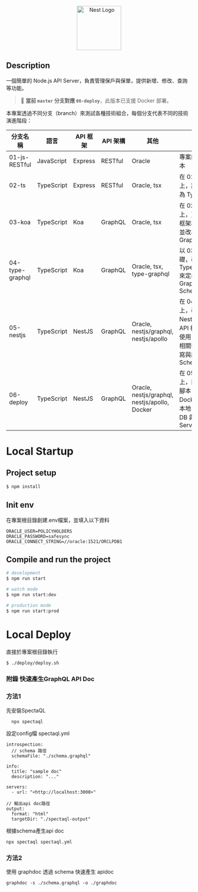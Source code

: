 <p align="center">
  <a href="http://nestjs.com/" target="blank"><img src="https://nestjs.com/img/logo-small.svg" width="120" alt="Nest Logo" /></a>
</p>

## Description

一個簡單的 Node.js API Server，負責管理保戶與保單，提供新增、修改、查詢等功能。  

> 🚀 **當前 `master` 分支對應 `06-deploy`**，此版本已支援 Docker 部署。

本專案透過不同分支（branch）來測試各種技術組合，每個分支代表不同的技術演進階段：  

| 分支名稱 | 語言 | API 框架 | API 架構 | 其他 | 說明 |
| --- | --- | --- | --- | --- | --- |
| 01-js-RESTful | JavaScript | Express | RESTful | Oracle | 專案的初始版本 |
| 02-ts | TypeScript | Express | RESTful | Oracle, tsx | 在 01 版基礎上，將語言改為 TypeScript |
| 03-koa | TypeScript | Koa | GraphQL | Oracle, tsx | 在 02 版基礎上，更換 API 框架為 Koa，並改為 GraphQL |
| 04-type-graphql | TypeScript | Koa | GraphQL | Oracle, tsx, type-graphql | 以 03 版為基礎，改用 TypeGraphQL 來定義 GraphQL Schema |
| 05-nestjs | TypeScript | NestJS | GraphQL | Oracle, nestjs/graphql, nestjs/apollo | 在 04 版基礎上，改用 NestJS 作為 API 框架，並使用 NestJS 相關套件來撰寫與編譯 Schema |
| 06-deploy | TypeScript | NestJS | GraphQL | Oracle, nestjs/graphql, nestjs/apollo, Docker | 在 05 版基礎上，新增部署腳本，可透過 Docker 啟動本地 Oracle DB 與 API Server |


# Local Startup

## Project setup

```bash
$ npm install
```

## Init env

在專案根目錄創建.env檔案，並填入以下資料

```
ORACLE_USER=POLICYHOLDERS
ORACLE_PASSWORD=safesync
ORACLE_CONNECT_STRING=//oracle:1521/ORCLPDB1
```

## Compile and run the project

```bash
# development
$ npm run start

# watch mode
$ npm run start:dev

# production mode
$ npm run start:prod

```

# Local Deploy

直接於專案根目錄執行

```bash
$ ./deploy/deploy.sh
```

### 附錄 快速產生GraphQL API Doc

### 方法1

先安裝SpectaQL

```
  npx spectaql

```

設定config檔 spectaql.yml

```
introspection:
  // schema 路徑
  schemaFile: "./schema.graphql"

info:
  title: "sample doc"
  description: "..."

servers:
  - url: "<http://localhost:3000>"

// 輸出api doc路徑
output:
  format: "html"
  targetDir: "./spectaql-output"

```

根據schema產生api doc

```
npx spectaql spectaql.yml

```

### 方法2

使用 graphdoc 透過 schema 快速產生 apidoc

```
graphdoc -s ./schema.graphql -o ./graphdoc

```